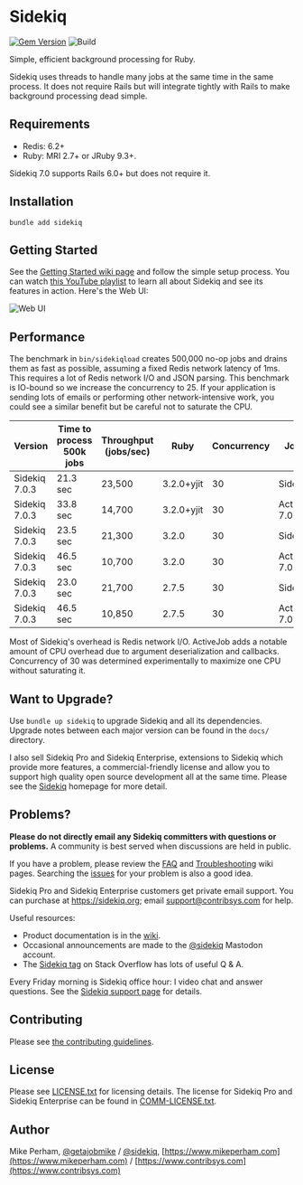 Sidekiq
==============

[![Gem Version](https://badge.fury.io/rb/sidekiq.svg)](https://rubygems.org/gems/sidekiq)
![Build](https://github.com/sidekiq/sidekiq/workflows/CI/badge.svg)

Simple, efficient background processing for Ruby.

Sidekiq uses threads to handle many jobs at the same time in the
same process.  It does not require Rails but will integrate tightly with
Rails to make background processing dead simple.


Requirements
-----------------

- Redis: 6.2+
- Ruby: MRI 2.7+ or JRuby 9.3+.

Sidekiq 7.0 supports Rails 6.0+ but does not require it.


Installation
-----------------

    bundle add sidekiq


Getting Started
-----------------

See the [Getting Started wiki page](https://github.com/sidekiq/sidekiq/wiki/Getting-Started) and follow the simple setup process.
You can watch [this YouTube playlist](https://www.youtube.com/playlist?list=PLjeHh2LSCFrWGT5uVjUuFKAcrcj5kSai1) to learn all about
Sidekiq and see its features in action.  Here's the Web UI:

![Web UI](https://github.com/sidekiq/sidekiq/raw/main/examples/web-ui.png)

Performance
---------------

The benchmark in `bin/sidekiqload` creates 500,000 no-op jobs and drains them as fast as possible, assuming a fixed Redis network latency of 1ms.
This requires a lot of Redis network I/O and JSON parsing.
This benchmark is IO-bound so we increase the concurrency to 25.
If your application is sending lots of emails or performing other network-intensive work, you could see a similar benefit but be careful not to saturate the CPU.

Version | Time to process 500k jobs | Throughput (jobs/sec) | Ruby | Concurrency | Job Type
-----------------|------|---------|---------|------------------------|---
Sidekiq 7.0.3 | 21.3 sec| 23,500 | 3.2.0+yjit | 30 | Sidekiq::Job
Sidekiq 7.0.3 | 33.8 sec| 14,700 | 3.2.0+yjit | 30 | ActiveJob 7.0.4
Sidekiq 7.0.3 | 23.5 sec| 21,300 | 3.2.0 | 30 | Sidekiq::Job
Sidekiq 7.0.3 | 46.5 sec| 10,700 | 3.2.0 | 30 | ActiveJob 7.0.4
Sidekiq 7.0.3 | 23.0 sec| 21,700 | 2.7.5 | 30 | Sidekiq::Job
Sidekiq 7.0.3 | 46.5 sec| 10,850 | 2.7.5 | 30 | ActiveJob 7.0.4

Most of Sidekiq's overhead is Redis network I/O.
ActiveJob adds a notable amount of CPU overhead due to argument deserialization and callbacks.
Concurrency of 30 was determined experimentally to maximize one CPU without saturating it.

Want to Upgrade?
-------------------

Use `bundle up sidekiq` to upgrade Sidekiq and all its dependencies.
Upgrade notes between each major version can be found in the `docs/` directory.

I also sell Sidekiq Pro and Sidekiq Enterprise, extensions to Sidekiq which provide more
features, a commercial-friendly license and allow you to support high
quality open source development all at the same time.  Please see the
[Sidekiq](https://sidekiq.org/) homepage for more detail.


Problems?
-----------------

**Please do not directly email any Sidekiq committers with questions or problems.**
A community is best served when discussions are held in public.

If you have a problem, please review the [FAQ](https://github.com/sidekiq/sidekiq/wiki/FAQ) and [Troubleshooting](https://github.com/sidekiq/sidekiq/wiki/Problems-and-Troubleshooting) wiki pages.
Searching the [issues](https://github.com/sidekiq/sidekiq/issues) for your problem is also a good idea.

Sidekiq Pro and Sidekiq Enterprise customers get private email support.
You can purchase at https://sidekiq.org; email support@contribsys.com for help.

Useful resources:

* Product documentation is in the [wiki](https://github.com/sidekiq/sidekiq/wiki).
* Occasional announcements are made to the [@sidekiq](https://ruby.social/@sidekiq) Mastodon account.
* The [Sidekiq tag](https://stackoverflow.com/questions/tagged/sidekiq) on Stack Overflow has lots of useful Q &amp; A.

Every Friday morning is Sidekiq office hour: I video chat and answer questions.
See the [Sidekiq support page](https://sidekiq.org/support.html) for details.

Contributing
-----------------

Please see [the contributing guidelines](https://github.com/sidekiq/sidekiq/blob/main/.github/contributing.md).

License
-----------------

Please see [LICENSE.txt](https://github.com/sidekiq/sidekiq/blob/main/LICENSE.txt) for licensing details.
The license for Sidekiq Pro and Sidekiq Enterprise can be found in [COMM-LICENSE.txt](https://github.com/sidekiq/sidekiq/blob/main/COMM-LICENSE.txt).

Author
-----------------

Mike Perham, [@getajobmike](https://ruby.social/@getajobmike) / [@sidekiq](https://ruby.social/@sidekiq), [https://www.mikeperham.com](https://www.mikeperham.com) / [https://www.contribsys.com](https://www.contribsys.com)
